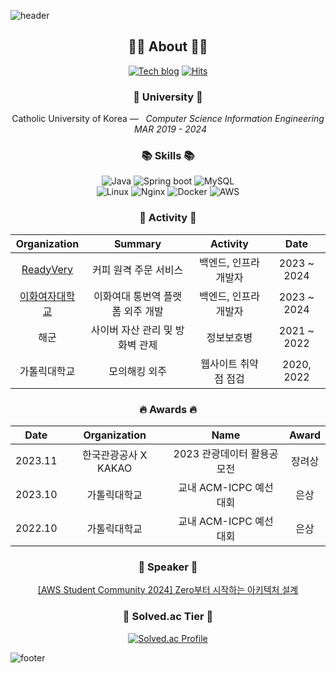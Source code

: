 ![header](https://capsule-render.vercel.app/api?type=slice&color=30A9DE&height=60&section=header)
<div align=center>

 ## 👨‍💻 About 👨‍💻
 
[![Tech blog](http://img.shields.io/badge/-Tech%20blog-black?style=flat&logo=github)](https://marinesnow34.github.io)
[![Hits](https://hits.seeyoufarm.com/api/count/incr/badge.svg?url=https%3A%2F%2Fgithub.com%2Fmarinesnow34%2Fhit-counter&count_bg=%2379C83D&title_bg=%23555555&icon=&icon_color=%23E7E7E7&title=hits&edge_flat=false)](https://hits.seeyoufarm.com)

### 🏫 University 🏫
<p align="center">
Catholic University of Korea —  &nbsp; <em>Computer Science Information Engineering &nbsp;   MAR  2019 - 2024 </em>
</p>   



### 📚 Skills 📚
<p>
  
  ![Java](https://img.shields.io/badge/java-%23ED8B00.svg?style=flat&logo=openjdk&logoColor=white)
  ![Spring boot](https://img.shields.io/badge/Springboot-%236DB33F.svg?style=flat&logo=spring&logoColor=white)
  ![MySQL](https://img.shields.io/badge/mysql-%2300f.svg?style=flat&logo=mysql&logoColor=white)
  <br/>
  ![Linux](https://img.shields.io/badge/Linux-FCC624?style=flat&logo=linux&logoColor=black)
  ![Nginx](https://img.shields.io/badge/nginx-%23009639.svg?style=flat&logo=nginx&logoColor=white)
  ![Docker](https://img.shields.io/badge/docker-%230db7ed.svg?style=flat&logo=docker&logoColor=white)
  ![AWS](https://img.shields.io/badge/AWS-%23232F3E.svg?style=flat&logo=amazon-aws&logoColor=white)
  <!--![Cloudflare](https://img.shields.io/badge/Cloudflare-F38020?style=flat&logo=Cloudflare&logoColor=white)
  ![GitHub Actions](https://img.shields.io/badge/github%20actions-%232671E5.svg?style=flat&logo=githubactions&logoColor=white) -->
</p>



### 🧩 Activity 🧩

|Organization|Summary|Activity|Date|
|:---:|:---:|:---:|:---:|
|[ReadyVery](https://readyvery.com/)|커피 원격 주문 서비스|백엔드, 인프라 개발자|2023 ~ 2024|
|[이화여자대학교](https://edu-trans.ewha.ac.kr)|이화여대 통번역 플랫폼 외주 개발|백엔드, 인프라 개발자|2023 ~ 2024|
|해군|사이버 자산 관리 및 방화벽 관제|정보보호병|2021 ~ 2022|
|가톨릭대학교|모의해킹 외주|웹사이트 취약점 점검|2020, 2022|

### 🔥 Awards 🔥

|Date|Organization|Name|Award|
|:---:|:---:|:---:|:---:|
|2023.11|한국관광공사 X KAKAO|2023 관광데이터 활용공모전|장려상|
|2023.10|가톨릭대학교|교내 ACM-ICPC 예선 대회|은상|
|2022.10|가톨릭대학교|교내 ACM-ICPC 예선 대회|은상|


### 🎤 Speaker 🎤

[[AWS Student Community 2024] Zero부터 시작하는 아키텍처 설계](https://festa.io/events/4828)

### 🏅 Solved.ac Tier 🏅
[![Solved.ac Profile](http://mazassumnida.wtf/api/v2/generate_badge?boj=marinesnow34)](https://solved.ac/profile/marinesnow34)

</div>

![footer](https://capsule-render.vercel.app/api?type=slice&color=EFDC05&height=40&section=footer)
